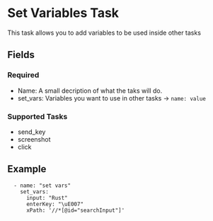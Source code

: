 # Set Variables Task

This task allows you to add variables to be used inside other tasks

## Fields 
### Required
* Name: A small decription of what the taks will do.
* set_vars: Variables you want to use in other tasks -> `name: value`

### Supported Tasks
* send_key
* screenshot
* click

## Example
```
  - name: "set vars"
    set_vars:
      input: "Rust"
      enterKey: "\uE007" 
      xPath: '//*[@id="searchInput"]'
```      

